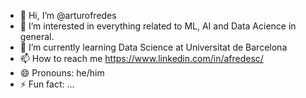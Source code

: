 - 👋 Hi, I’m @arturofredes
- 👀 I’m interested in everything related to ML, AI and Data Acience in general.
- 🌱 I’m currently learning Data Science at Universitat de Barcelona
- 📫 How to reach me https://www.linkedin.com/in/afredesc/
- 😄 Pronouns: he/him
- ⚡ Fun fact: ...

<!---
arturofredes/arturofredes is a ✨ special ✨ repository because its `README.md` (this file) appears on your GitHub profile.
You can click the Preview link to take a look at your changes.
--->
